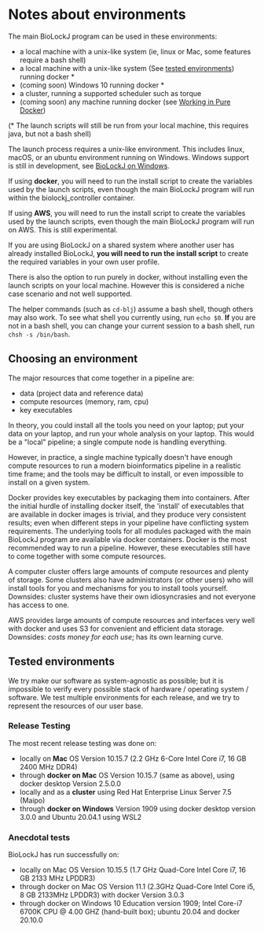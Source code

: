 # Notes about environments

The main BioLockJ program can be used in these environments: 

* a local machine with a unix-like system (ie, linux or Mac, some features require a bash shell)
* a local machine with a unix-like system (See [tested environments](#tested-environments)) running docker * 
* (coming soon) Windows 10 running docker *
* a cluster, running a supported scheduler such as torque
* (coming soon) any machine running docker (see [Working in Pure Docker](Pure-Docker.md))

(* The launch scripts will still be run from your local machine, this requires java, but not a bash shell)

The launch process requires a unix-like environment.  This includes linux, macOS, or an ubuntu environment running on Windows. Windows support is still in development, see [BioLockJ on Windows](../Getting-Started-Windows).

If using **docker**, you will need to run the install script to create the variables used by the launch scripts, even though the main BioLockJ program will run within the biolockj_controller container.

If using **AWS**, you will need to run the install script to create the variables used by the launch scripts, even though the main BioLockJ program will run on AWS. This is still experimental.

If you are using BioLockJ on a shared system where another user has already installed BioLockJ, **you will need to run the install script** to create the required variables in your own user profile.

There is also the option to run purely in docker, without installing even the launch scripts on your local machine.  However this is considered a niche case scenario and not well supported.

The helper commands (such as `cd-blj`) assume a bash shell, though others may also work.
To see what shell you currently using, run `echo $0`.
**If** you are not in a bash shell, you can change your current session to a bash shell, run `chsh -s /bin/bash`.


## Choosing an environment

The major resources that come together in a pipeline are:

 * data (project data and reference data)
 * compute resources (memory, ram, cpu)
 * key executables

In theory, you could install all the tools you need on your laptop; put your data on your laptop, and run your whole analysis on your laptop.  This would be a "local" pipeline; a single compute node is handling everything.

However, in practice, a single machine typically doesn't have enough compute resources to run a modern bioinformatics pipeline in a realistic time frame; and the tools may be difficult to install, or even impossible to install on a given system.  

Docker provides key executables by packaging them into containers.  After the initial hurdle of installing docker itself, the 'install' of executables that are available in docker images is trivial, and they produce very consistent results; even when different steps in your pipeline have conflicting system requirements.
The underlying tools for all modules packaged with the main BioLockJ program are available via docker containers.  Docker is the most recommended way to run a pipeline.  However, these executables still have to come together with some compute resources.

A computer cluster offers large amounts of compute resources and plenty of storage.  Some clusters also have administrators (or other users) who will install tools for you and mechanisms for you to install tools yourself.  Downsides: cluster systems have their own idiosyncrasies and not everyone has access to one.

AWS provides large amounts of compute resources and interfaces very well with docker and uses S3 for convenient and efficient data storage. Downsides: *costs money for each use*; has its own learning curve.

## Tested environments

We try make our software as system-agnostic as possible; but it is impossible to verify every possible stack of hardware / operating system / software.  We test multiple environments for each release, and we try to represent the resources of our user base.

### Release Testing

The most recent release testing was done on:

 * locally on **Mac** OS Version 10.15.7 (2.2 GHz 6-Core Intel Core i7, 16 GB 2400 MHz DDR4)
 * through **docker on Mac** OS Version 10.15.7 (same as above), using docker desktop Version 2.5.0.0
 * locally and as a **cluster** using Red Hat Enterprise Linux Server 7.5 (Maipo)
 * through **docker on Windows** Version 1909 using docker desktop version 3.0.0 and Ubuntu 20.04.1 using WSL2


### Anecdotal tests

BioLockJ has run successfully on:

 * locally on Mac OS Version 10.15.5 (1.7 GHz Quad-Core Intel Core i7, 16 GB 2133 MHz LPDDR3)
 * through docker on Mac OS Version 11.1 (2.3GHz Quad-Core Intel Core i5, 8 GB 2133MHz LPDDR3) with docker Version 3.0.3 
 * through docker on Windows 10 Education version 1909; Intel Core-i7 6700K CPU @ 4.00 GHZ (hand-built box); ubuntu 20.04 and docker 20.10.0


